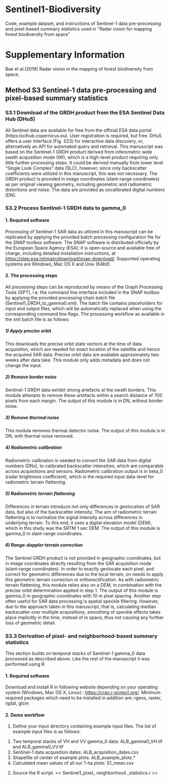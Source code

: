 # Sentinel1-Biodiversity
Code, example dataset, and instructions of Sentinel-1 data pre-processing and pixel-based summary statistics used in "Radar vision for mapping forest biodiversity from space"



# Supplementary Information 
Bae et al.(2019) Radar vision in the mapping of forest biodiversity from space.
## Method S3 Sentinel-1 data pre-processing and pixel-based summary statistics
### S3.1 Download of the GRDH product from the ESA Sentinel Data Hub (DHuS)
All Sentinel data are available for free from the official ESA data portal (https:/scihub.copernicus.eu). User registration is required, but free. DHuS offers a user interface (Fig. S23) for interactive data discovery, or, alternatively an API for automated query and retrieval.
This manuscript was based on the Sentinel-1 GRDH product derived from inferometric wide swath acquisition mode (IW), which is a high-level product requiring only little further processing steps. It could be derived manually from lower level “Single Look Complex” data (SLC), however, since only backscatter coefficients were utilized in this manuscript, this was not necessary.
The GRDH product is provided in image coordinates (slant-range coordinates) as per original viewing geometry, including geometric and radiometric distortions and noise. The data are provided as uncalibrated digital numbers (DN). 
### S3.2 Process Sentinel-1 GRDH data to gamma_0
#### 1. Required software
Processing of Sentinel-1 SAR data as utilized in this manuscript can be replicated by applying the provided batch processing configuration file for the SNAP toolbox software. The SNAP software is distributed officially by the European Space Agency (ESA); it is open-source and available free of charge, including detailed installation instructions, at https://step.esa.int/main/download/snap-download/.
Supported operating systems are Windows, Mac OS X and Unix (64bit).
#### 2. The processing steps
All processing steps can be reproduced by means of the Graph Processing Tools (GPT), i.e. the command line interface included in the SNAP toolbox by applying the provided processing chain batch file (Sentinel1_GRDH_to_gamma0.xml).
The batch file contains placeholders for input and output files, which will be automatically replaced when using the corresponding command line flags.
The processing workflow as available in the xml batch file is as follows:
##### 1) Apply precise orbit
This downloads the precise orbit state vectors at the time of data acquisition, which are needed for exact location of the satellite and hence the acquired SAR data. Precise orbit data are available approximately two weeks after data take.
This module only adds metadata and does not change the input.
##### 2) Remove border noise
Sentinel-1 GRDH data exhibit strong artefacts at the swath borders. This module attempts to remove these artefacts within a search distance of 700 pixels from each margin.
The output of this module is in DN, without border noise.
##### 3) Remove thermal noise
This module removes thermal detector noise.
The output of this module is in DN, with thermal noise removed.
##### 4) Radiometric calibration
Radiometric calibration is needed to convert the SAR data from digital numbers (DNs), to calibrated backscatter intensities, which are comparable across acquisitions and sensors.
Radiometric calibration output is in beta_0 (radar brightness coefficient), which is the required input data-level for radiometric terrain flattening.
##### 5) Radiometric terrain flattening
Differences in terrain introduce not only differences in geolocation of SAR data, but also of the backscatter intensity. The aim of radiometric terrain flattening is to normalize the signal intensity across differences in underlying terrain. To this end, it uses a digital elevation model (DEM), which in this study was the SRTM 1 sec DEM.
The output of this module is gamma_0 in slant-range coordinates.
##### 6) Range-doppler terrain correction
The Sentinel GRDH product is not provided in geographic coordinates, but in image coordinates directly resulting from the SAR acquisition mode (slant-range coordinates). In order to exactly geolocate each pixel, and correct for geometric differences due to the local terrain, on needs to apply this geometric terrain correction or orthorectification. As with radiometric terrain flattening, this module relies also on a DEM, in combination with the precise orbit determination applied in step 1.
The output of this module is gamma_0 in geographic coordinates with 10 m pixel spacing.
Another step often useful for SAR data processing is spatial speckle filtering. However, due to the approach taken in this manuscript, that is, calculating median backscatter over multiple acquisitions, smoothing of speckle effects takes place implicitly in the time, instead of in space, thus not causing any further loss of geometric detail.

### S3.3 Derivation of pixel- and neighborhood-based summary statistics
This section builds on temporal stacks of Sentinel-1 gamma_0 data processed as described above. Like the rest of the manuscript it was performed using R.
#### 1. Required software
Download and install R in following website depending on your operating system (Windows, Mac OS X, Linux) : https://cran.r-project.org/.
Minimum required packages which need to be installed in addition are: rgeos, raster, rgdal, glcm
#### 2. Demo workflow
1. Define your input directory containing example input files.
The list of example input files is as follows: 
1) Two temporal stacks of VH and VV gamma_0 data: 
     ALB_gamma0_VH.tif and ALB_gamma0_VV.tif
2) Sentinel-1 data acquisition dates: ALB_acquisition_dates.csv
3) Shapefile of center of example plots: ALB_example_plots.*
4) Calculated mean values of all our 1-ha plots: S1_mean.csv
2. Source the R script. << Sentinel1_pixel_ neighborhood _statistics.r >>

